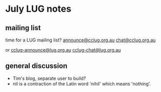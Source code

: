 July LUG notes
==============

mailing list
------------
time for a LUG mailing list?
	announce@cclug.org.au
	chat@cclug.org.au

or
	cclug-announce@lug.org.au
	cclug-chat@lug.org.au


general discussion
------------------
* Tim's blog, separate user to build?
* nil is a contraction of the Latin word 'nihil' which means 'nothing'.
